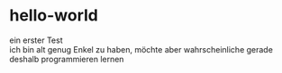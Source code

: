 # hello-world
ein erster Test<br>
ich bin alt genug Enkel zu haben, möchte aber wahrscheinliche gerade deshalb programmieren lernen
